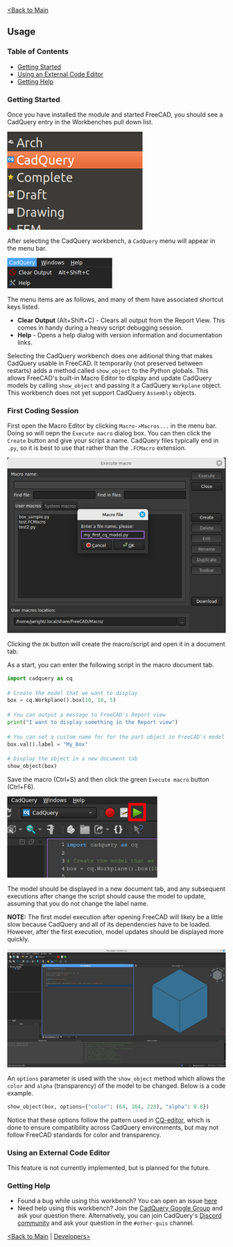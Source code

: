 [<Back to Main](index.md)
## Usage

### Table of Contents

- [Getting Started](usage.md#getting-started)
- [Using an External Code Editor](usage.md#using-an-external-code-editor)
- [Getting Help](usage.md#getting-help)

### Getting Started

Once you have installed the module and started FreeCAD, you should see a CadQuery entry in the Workbenches pull down list.

![CadQuery Workbench Dropdown Item](images/cadquery_workbench_item.png)

After selecting the CadQuery workbench, a `CadQuery` menu will appear in the menu bar.

![CadQuery Menu Bar Item](images/cadquery_menu_item.png)

The menu items are as follows, and many of them have associated shortcut keys listed.
* **Clear Output** (Alt+Shift+C) - Clears all output from the Report View. This comes in handy during a heavy script debugging session.
* **Help** - Opens a help dialog with version information and documentation links.

Selecting the CadQuery workbench does one aditional thing that makes CadQuery usable in FreeCAD. It temporarily (not preserved between restarts) adds a method called `show_object` to the Python globals. This allows FreeCAD's built-in Macro Editor to display and update CadQuery models by calling `show_object` and passing it a CadQuery `Workplane` object. This workbench does not yet support CadQuery `Assembly` objects.

### First Coding Session

First open the Macro Editor by clicking `Macro->Macros...` in the menu bar. Doing so will oepn the `Execute macro` dialog box. You can then click the `Create` button and give your script a name. CadQuery files typically end in `.py`, so it is best to use that rather than the `.FCMacro` extension.

![Execute macro dialog](images/execute_macros_dialog.png)

Clicking the `OK` button will create the macro/script and open it in a document tab.

As a start, you can enter the following script in the macro document tab.

```python
import cadquery as cq

# Create the model that we want to display
box = cq.Workplane().box(10, 10, 5)

# You can output a message to FreeCAD's Report view
print("I want to display something in the Report view")

# You can set a custom name for for the part object in FreeCAD's model tree
box.val().label = "My_Box"

# Display the object in a new document tab
show_object(box)
```

Save the macro (Ctrl+S) and then click the green `Execute macro` button (Ctrl+F6).

![Execute macro button](images/execute_macro_button.png)

The model should be displayed in a new document tab, and any subsequent executions after change the script should cause the model to update, assuming that you do not change the label name.

**NOTE:** The first model execution after opening FreeCAD will likely be a little slow because CadQuery and all of its dependencies have to be loaded. However, after the first execution, model updates should be displayed more quickly.

![CadQuery Workbench User Interface](cqfm_user_interface.png)


An `options` parameter is used with the `show_object` method which allows the `color` and `alpha` (transparency) of the model to be changed. Below is a code example.

```python
show_object(box, options={"color": (64, 164, 223), "alpha": 0.8})
```

Notice that these options follow the pattern used in [CQ-editor](https://github.com/CadQuery/CQ-editor), which is done to ensure compatibility across CadQuery environments, but may not follow FreeCAD standards for color and transparency.

### Using an External Code Editor

This feature is not currently implemented, but is planned for the future.

### Getting Help

- Found a bug while using this workbench? You can open an issue [here](https://github.com/CadQuery/cadquery-freecad-workbench/issues)
- Need help using this workbench? Join the [CadQuery Google Group](https://groups.google.com/forum/#!forum/cadquery) and ask your question there. Alternatively, you can join CadQuery's [Discord community](https://discord.com/invite/Bj9AQPsCfx) and ask your question in the `#other-guis` channel.

[<Back to Main](index.md) | [Developers>](developers.md)
